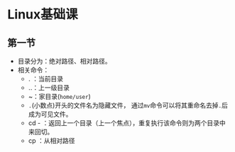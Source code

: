# Linux基础课

## 第一节

* 目录分为：绝对路径、相对路径。
* 相关命令：
  * . ：当前目录
  * ..：上一级目录
  * ~：家目录(`home/user`)
  * `.`(小数点)开头的文件名为隐藏文件， 通过`mv`命令可以将其重命名去掉`.`后成为可见文件。
  * cd - ：返回上一个目录（上一个焦点），重复执行该命令则为两个目录中来回切。
  * cp ：从相对路径